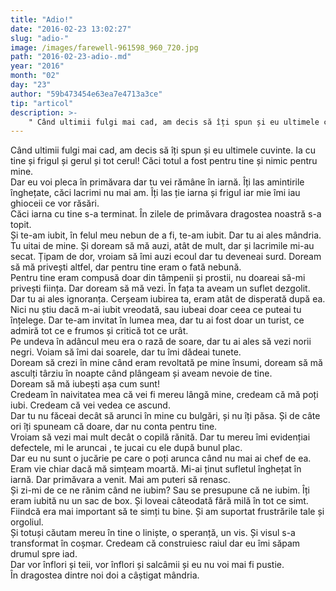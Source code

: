 ```yaml
---
title: "Adio!"
date: "2016-02-23 13:02:27"
slug: "adio-"
image: /images/farewell-961598_960_720.jpg
path: "2016-02-23-adio-.md"
year: "2016"
month: "02"
day: "23"
author: "59b473454e63ea7e4713a3ce"
tip: "articol"
description: >-
    " Când ultimii fulgi mai cad, am decis să îți spun și eu ultimele cuvinte. Ia cu tine și frigul și gerul și tot cerul! Căci totul a fost pentru tine și nimic pentru mine.  Dar eu voi pleca în primăva"
---
```

<div class="kg-card-markdown"><div> Când ultimii fulgi mai cad, am decis să îți spun și eu ultimele cuvinte. Ia cu tine și frigul și gerul și tot cerul! Căci totul a fost pentru tine și nimic pentru mine.<br />
 </div>
<div> Dar eu voi pleca în primăvara dar tu vei rămâne în iarnă. Îți las amintirile înghețate, căci lacrimi nu mai am. Îți las ție iarna și frigul iar mie îmi iau ghioceii ce vor răsări.</div>
<div>Căci iarna cu tine s-a terminat. În zilele de primăvara dragostea noastră s-a topit. </div>
<div> </div>
<div>Și te-am iubit, în felul meu nebun de a fi, te-am iubit. Dar tu ai ales mândria. Tu uitai de mine. Și doream să mă auzi, atât de mult, dar și lacrimile mi-au secat. Țipam de dor, vroiam să îmi auzi ecoul dar tu deveneai surd. Doream să mă privești altfel, dar pentru tine eram o fată nebună. <br />
 </div>
<div>Pentru tine eram compusă doar din tâmpenii și prostii, nu doareai să-mi privești ființa. Dar doream să mă vezi. În fața ta aveam un suflet dezgolit. Dar tu ai ales ignoranța. Cerșeam iubirea ta, eram atât de disperată după ea.</div>
<div> </div>
<div>Nici nu știu dacă m-ai iubit vreodată, sau iubeai doar ceea ce puteai tu înțelege. Dar te-am invitat în lumea mea, dar tu ai fost doar un turist, ce admiră tot ce e frumos și critică tot ce urât.</div>
<div>Pe undeva în adâncul meu era o rază de soare, dar tu ai ales să vezi norii negri. Voiam să îmi dai soarele, dar tu îmi dădeai tunete.<br />
 </div>
<div>Doream să crezi în mine când eram revoltată pe mine însumi, doream să mă asculți târziu în noapte când plângeam și aveam nevoie de tine. </div>
<div>Doream să mă iubești așa cum sunt!</div>
<div> </div>
<div>Credeam în naivitatea mea că vei fi mereu lângă mine, credeam că mă poți iubi. Credeam că vei vedea ce ascund. </div>
<div>Dar tu nu făceai decât să arunci în mine cu bulgări, și nu îți păsa. Și de câte ori îți spuneam că doare, dar nu conta pentru tine.</div>
<div>Vroiam să vezi mai mult decât o copilă rănită. Dar tu mereu îmi evidențiai defectele, mi le aruncai , te jucai cu ele după bunul plac.</div>
<div>Dar eu nu sunt o jucărie pe care o poți arunca când nu mai ai chef de ea.</div>
<div>Eram vie chiar dacă mă simțeam moartă. Mi-ai ținut sufletul înghețat în iarnă. Dar primăvara a venit. Mai am puteri să renasc. </div>
<div> </div>
<div>Și zi-mi de ce ne rănim când ne iubim? Sau se presupune că ne iubim. Îți eram iubită nu un sac de box. Și loveai câteodată fără milă în tot ce simt. Fiindcă era mai important să te simți tu bine. Și am suportat frustrările tale și orgoliul. <br />
 </div>
<div>Și totuși căutam mereu în tine o liniște, o speranță, un vis. Și visul s-a transformat în coșmar.  Credeam că construiesc raiul dar eu îmi săpam drumul spre iad.<br />
 </div>
<div>Dar vor înflori și teii, vor înflori și salcâmii și eu nu voi mai fi pustie.  </div>
<div>În dragostea dintre noi doi a câștigat mândria.</div>
</div>
    